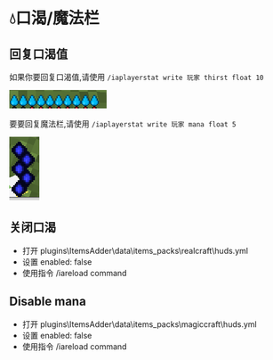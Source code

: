 # 💧口渴/魔法栏

## 回复口渴值

如果你要回复口渴值,请使用 `/iaplayerstat write 玩家 thirst float 10`

![](../../.gitbook/assets/immagine%20%281%29.png)

要要回复魔法栏,请使用 `/iaplayerstat write 玩家 mana float 5`

![](../../.gitbook/assets/immagine.png)

## 关闭口渴

* 打开 plugins\ItemsAdder\data\items\_packs\realcraft\huds.yml
* 设置 enabled: false
* 使用指令 /iareload command

## Disable mana

* 打开 plugins\ItemsAdder\data\items\_packs\magiccraft\huds.yml
* 设置 enabled: false
* 使用指令 /iareload command

